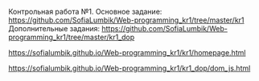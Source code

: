 Контрольная работа №1. Основное задание: https://github.com/SofiaLumbik/Web-programming_kr1/tree/master/kr1
Дополнительные задания: https://github.com/SofiaLumbik/Web-programming_kr1/tree/master/kr1_dop

https://sofialumbik.github.io/Web-programming_kr1/kr1/homepage.html

https://sofialumbik.github.io/Web-programming_kr1/kr1_dop/dom_js.html
